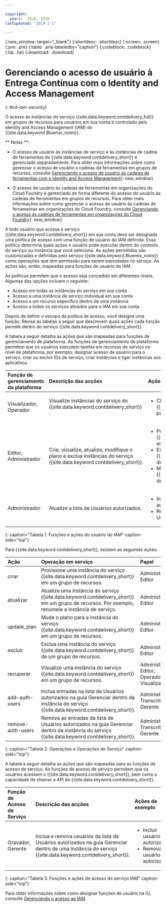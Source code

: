 ```yaml
---

copyright:
  years:  2018, 2019
lastupdated: "2019-2-1"

---
```


{:new_window: target="_blank"}
{:shortdesc: .shortdesc}
{:screen: .screen}
{:pre: .pre}
{:table: .aria-labeledby="caption"}
{:codeblock: .codeblock}
{:tip: .tip}
{:download: .download}


# Gerenciando o acesso de usuário à Entrega Contínua com o Identity and Access Management
{: #cd-iam-security}

O acesso às instâncias do serviço {{site.data.keyword.contdelivery_full}} em grupos de recursos para usuários em sua conta é controlado pelo Identity and Access Management (IAM) do {{site.data.keyword.Bluemix_notm}}. 

** Notas **: 

* O acesso de usuário às instâncias de serviço e às instâncias de cadeia de ferramentas do {{site.data.keyword.contdelivery_short}} é gerenciado separadamente. Para obter mais informações sobre como gerenciar o acesso de usuário a cadeias de ferramentas em grupos de recursos, consulte [Gerenciando o acesso de usuário às cadeias de ferramentas com o Identity and Access Management](/docs/services/ContinuousDelivery?topic=ContinuousDelivery-toolchains-iam-security){: new_window}.

* O acesso de usuário às cadeias de ferramentas em organizações do Cloud Foundry é gerenciado de forma diferente do acesso do usuário às cadeias de ferramentas em grupos de recursos. Para obter mais informações sobre como gerenciar o acesso de usuário às cadeias de ferramentas em organizações do Cloud Foundry, consulte [Gerenciando o acesso às cadeias de ferramentas em organizações do Cloud Foundry](/docs/services/ContinuousDelivery?topic=ContinuousDelivery-toolchains-using#managing_access_orgs){: new_window}.

A todo usuário que acessa o serviço {{site.data.keyword.contdelivery_short}} em sua conta deve ser designada uma política de acesso com uma função de usuário do IAM definida. Essa política determina quais ações o usuário pode executar dentro do contexto do serviço ou instância que você seleciona. As ações permitidas são customizadas e definidas pelo serviço {{site.data.keyword.Bluemix_notm}} como operações que têm permissão para serem executadas no serviço. As ações são, então, mapeadas para funções de usuário do IAM.

As políticas permitem que o acesso seja concedido em diferentes níveis. Algumas das opções incluem o seguinte: 

* Acesso em todas as instâncias do serviço em sua conta
* Acesso a uma instância de serviço individual em sua conta
* Acesso a um recurso específico dentro de uma instância
* Acesso a todos os serviços ativados para o IAM em sua conta

Depois de definir o escopo da política de acesso, você designa uma função. Revise as tabelas a seguir que descrevem quais ações cada função permite dentro do serviço {{site.data.keyword.contdelivery_short}}.

A tabela a seguir detalha as ações que são mapeadas para funções de gerenciamento de plataforma. As funções de gerenciamento de plataforma permitem que os usuários executem tarefas em recursos de serviço no nível de plataforma, por exemplo, designar acesso de usuário para o serviço, criar ou excluir IDs de serviço, criar instâncias e ligar instâncias aos aplicativos.

| Função de gerenciamento da plataforma | Descrição das acções | Ações de exemplo|
|:-----------------|:-----------------|:-----------------|
| Visualizador, Operador | Visualize instâncias do serviço do  {{site.data.keyword.contdelivery_short}} . | <ul><li>Clique em uma instância do serviço {{site.data.keyword.contdelivery_short}} para abrir o seu painel.</li></ul>|
| Editor, Administrador | Crie, visualize, atualize, modifique o plano e exclua instâncias do serviço {{site.data.keyword.contdelivery_short}}. |<ul><li>Provisione uma instância do {{site.data.keyword.contdelivery_short}} em um grupo de recursos.</li><li>Exclua uma instância do {{site.data.keyword.contdelivery_short}} de um grupo de recursos.</li><li>Mude um plano de instância do {{site.data.keyword.contdelivery_short}} de Lite para Professional.</li></ul> |
| Administrador | Atualize a lista de Usuários autorizados.| <ul><li>Inclua um usuário na lista de Usuários autorizados.</li><li>Remova um usuário da lista de Usuários autorizados.</li></ul> |
{: caption="Tabela 1. Funções e ações do usuário do IAM" caption-side="top"}

 Para  {{site.data.keyword.contdelivery_short}}, existem as seguintes ações:

| Ação | Operação em serviço | Papel
|:-----------------|:-----------------|:--------------|
| criar | Provisione uma instância do serviço {{site.data.keyword.contdelivery_short}} em um grupo de recursos. | Administrador, Editor |
| atualizar | Atualize uma instância do serviço {{site.data.keyword.contdelivery_short}} em um grupo de recursos. Por exemplo, renomeie a instância de serviço. | Administrador, Editor |
| update_plan | Mude o plano para a instância do serviço {{site.data.keyword.contdelivery_short}} em um grupo de recursos. | Administrador, Editor |
| excluir | Exclua uma instância do serviço {{site.data.keyword.contdelivery_short}} de um grupo de recursos. | Administrador, Editor |
| recuperar | Visualize uma instância do serviço {{site.data.keyword.contdelivery_short}} em um grupo de recursos. | Administrador, Editor, Operador, Visualizador |
| add-auth-users | Inclua entradas na lista de Usuários autorizados na guia Gerenciar dentro da instância do serviço {{site.data.keyword.contdelivery_short}}. | Administrador, Transcritor, Gerente |
| remove-auth-users | Remova as entradas da lista de Usuários autorizados na guia Gerenciar dentro da instância do serviço {{site.data.keyword.contdelivery_short}}. | Administrador, Transcritor, Gerente |
{: caption="Tabela 2. Operações e Operações de Serviço" caption-side="top"}

A tabela a seguir detalha as ações que são mapeadas para as funções de acesso de serviço. As funções de acesso de serviço permitem que os usuários acessem o {{site.data.keyword.contdelivery_short}}, bem como a capacidade de chamar a API do {{site.data.keyword.contdelivery_short}}.

| Função de Acesso de Serviço | Descrição das acções | Ações de exemplo|
|:-----------------|:-----------------|:-----------------|
| Gravador, Gerente | Inclua e remova usuários da lista de Usuários autorizados na guia Gerenciar dentro de uma instância do serviço {{site.data.keyword.contdelivery_short}}. | <ul><li>Incluir usuário autorizado.</li><li>Remova o usuário autorizado.</li></ul>|
{: caption="Tabela 3. Funções e ações de acesso do serviço IAM" caption-side="top"}

Para obter informações sobre como designar funções de usuário na IU, consulte [Gerenciando o acesso ao IAM](/docs/iam?topic=iam-iammanidaccser).

<!--This link is not live in production yet. Use https://console.bluemix.net/docs/iam/iamusermanage.html#iamusermanage until the link above is available in production.-->
